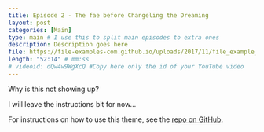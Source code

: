 ```yaml
---
title: Episode 2 - The fae before Changeling the Dreaming
layout: post
categories: [Main]
type: main # I use this to split main episodes to extra ones
description: Description goes here
file: https://file-examples-com.github.io/uploads/2017/11/file_example_MP3_700KB.mp3 #Link to your .mp3 file
length: "52:14" # mm:ss
# videoid: dQw4w9WgXcQ #Copy here only the id of your YouTube video
---
```


Why is this not showing up?

I will leave the instructions bit for now...

For instructions on how to use this theme, see the [repo on GitHub](https://github.com/PandaSekh/Jekyll-Podcaster).
